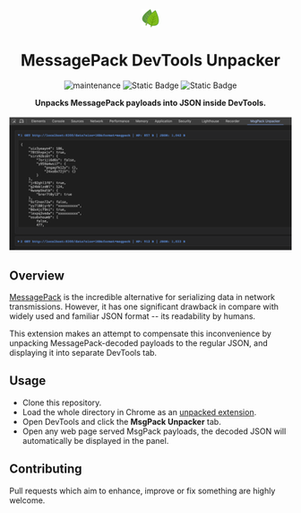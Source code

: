 <div align="center">
    <img src="icons/32.png" />
    <h1>MessagePack DevTools Unpacker</h1>
    <p>

![maintenance](https://img.shields.io/maintenance/yes/2025.svg?style=flat)
![Static Badge](https://img.shields.io/badge/extension-devtools-blue?style=flat&labelColor=%23252526&color=%234a90e2)
![Static Badge](https://img.shields.io/badge/chrome-red?style=flat)
    </p>
    <b>Unpacks MessagePack payloads into JSON inside DevTools.</b>
    <br /><br />
    <img src="ui.png" />
</div>

## Overview

[MessagePack](https://msgpack.org/) is the incredible alternative for serializing data in network transmissions.
However, it has one significant drawback in compare with widely used and familiar JSON format -- its readability by humans.

This extension makes an attempt to compensate this inconvenience by unpacking MessagePack-decoded payloads to the regular JSON, and displaying it into separate DevTools tab.

## Usage

- Clone this repository.
- Load the whole directory in Chrome as an [unpacked extension](https://developer.chrome.com/docs/extensions/get-started/tutorial/hello-world#load-unpacked).
- Open DevTools and click the **MsgPack Unpacker** tab.
- Open any web page served MsgPack payloads, the decoded JSON will automatically be displayed in the panel.

## Contributing

Pull requests which aim to enhance, improve or fix something are highly welcome.

